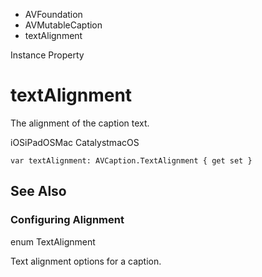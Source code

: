 

- AVFoundation
- AVMutableCaption
-  textAlignment 

Instance Property

# textAlignment

The alignment of the caption text.

iOSiPadOSMac CatalystmacOS

``` source
var textAlignment: AVCaption.TextAlignment { get set }
```

## See Also

### Configuring Alignment

enum TextAlignment

Text alignment options for a caption.

